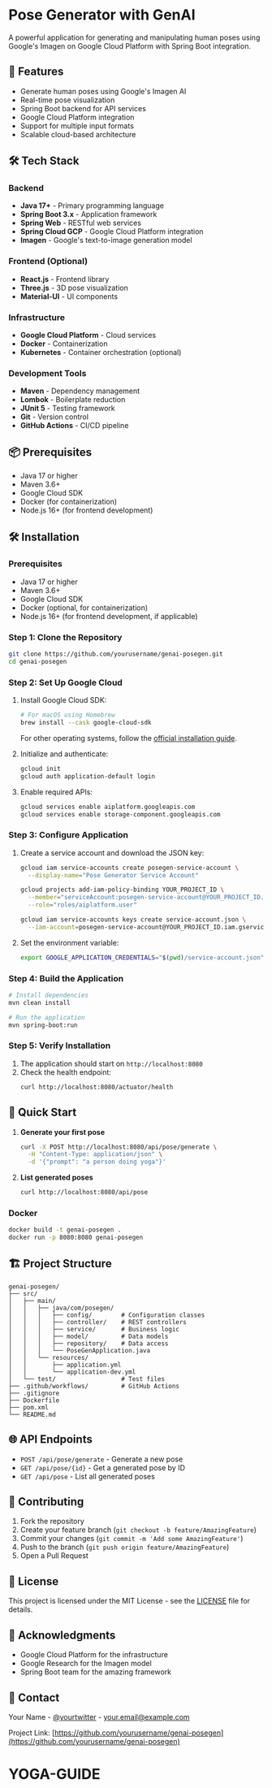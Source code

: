 # Pose Generator with GenAI

A powerful application for generating and manipulating human poses using Google's Imagen on Google Cloud Platform with Spring Boot integration.

## 🚀 Features

- Generate human poses using Google's Imagen AI
- Real-time pose visualization
- Spring Boot backend for API services
- Google Cloud Platform integration
- Support for multiple input formats
- Scalable cloud-based architecture

## 🛠️ Tech Stack

### Backend
- **Java 17+** - Primary programming language
- **Spring Boot 3.x** - Application framework
- **Spring Web** - RESTful web services
- **Spring Cloud GCP** - Google Cloud Platform integration
- **Imagen** - Google's text-to-image generation model

### Frontend (Optional)
- **React.js** - Frontend library
- **Three.js** - 3D pose visualization
- **Material-UI** - UI components

### Infrastructure
- **Google Cloud Platform** - Cloud services
- **Docker** - Containerization
- **Kubernetes** - Container orchestration (optional)

### Development Tools
- **Maven** - Dependency management
- **Lombok** - Boilerplate reduction
- **JUnit 5** - Testing framework
- **Git** - Version control
- **GitHub Actions** - CI/CD pipeline

## 📦 Prerequisites

- Java 17 or higher
- Maven 3.6+
- Google Cloud SDK
- Docker (for containerization)
- Node.js 16+ (for frontend development)

## 🛠️ Installation

### Prerequisites
- Java 17 or higher
- Maven 3.6+
- Google Cloud SDK
- Docker (optional, for containerization)
- Node.js 16+ (for frontend development, if applicable)

### Step 1: Clone the Repository
```bash
git clone https://github.com/yourusername/genai-posegen.git
cd genai-posegen
```

### Step 2: Set Up Google Cloud
1. Install Google Cloud SDK:
   ```bash
   # For macOS using Homebrew
   brew install --cask google-cloud-sdk
   ```
   
   For other operating systems, follow the [official installation guide](https://cloud.google.com/sdk/docs/install).

2. Initialize and authenticate:
   ```bash
   gcloud init
   gcloud auth application-default login
   ```

3. Enable required APIs:
   ```bash
   gcloud services enable aiplatform.googleapis.com
   gcloud services enable storage-component.googleapis.com
   ```

### Step 3: Configure Application
1. Create a service account and download the JSON key:
   ```bash
   gcloud iam service-accounts create posegen-service-account \
     --display-name="Pose Generator Service Account"
   
   gcloud projects add-iam-policy-binding YOUR_PROJECT_ID \
     --member="serviceAccount:posegen-service-account@YOUR_PROJECT_ID.iam.gserviceaccount.com" \
     --role="roles/aiplatform.user"
   
   gcloud iam service-accounts keys create service-account.json \
     --iam-account=posegen-service-account@YOUR_PROJECT_ID.iam.gserviceaccount.com
   ```

2. Set the environment variable:
   ```bash
   export GOOGLE_APPLICATION_CREDENTIALS="$(pwd)/service-account.json"
   ```

### Step 4: Build the Application
```bash
# Install dependencies
mvn clean install

# Run the application
mvn spring-boot:run
```

### Step 5: Verify Installation
1. The application should start on `http://localhost:8080`
2. Check the health endpoint:
   ```bash
   curl http://localhost:8080/actuator/health
   ```

## 🚀 Quick Start

1. **Generate your first pose**
   ```bash
   curl -X POST http://localhost:8080/api/pose/generate \
     -H "Content-Type: application/json" \
     -d '{"prompt": "a person doing yoga"}'
   ```

2. **List generated poses**
   ```bash
   curl http://localhost:8080/api/pose
   ```

### Docker

```bash
docker build -t genai-posegen .
docker run -p 8080:8080 genai-posegen
```

## 🏗️ Project Structure

```
genai-posegen/
├── src/
│   ├── main/
│   │   ├── java/com/posegen/
│   │   │   ├── config/        # Configuration classes
│   │   │   ├── controller/    # REST controllers
│   │   │   ├── service/       # Business logic
│   │   │   ├── model/         # Data models
│   │   │   ├── repository/    # Data access
│   │   │   └── PoseGenApplication.java
│   │   └── resources/
│   │       ├── application.yml
│   │       └── application-dev.yml
│   └── test/                  # Test files
├── .github/workflows/         # GitHub Actions
├── .gitignore
├── Dockerfile
├── pom.xml
└── README.md
```

## 🌐 API Endpoints

- `POST /api/pose/generate` - Generate a new pose
- `GET /api/pose/{id}` - Get a generated pose by ID
- `GET /api/pose` - List all generated poses

## 🤝 Contributing

1. Fork the repository
2. Create your feature branch (`git checkout -b feature/AmazingFeature`)
3. Commit your changes (`git commit -m 'Add some AmazingFeature'`)
4. Push to the branch (`git push origin feature/AmazingFeature`)
5. Open a Pull Request

## 📄 License

This project is licensed under the MIT License - see the [LICENSE](LICENSE) file for details.

## 🙏 Acknowledgments

- Google Cloud Platform for the infrastructure
- Google Research for the Imagen model
- Spring Boot team for the amazing framework

## 📧 Contact

Your Name - [@yourtwitter](https://twitter.com/yourtwitter) - your.email@example.com

Project Link: [https://github.com/yourusername/genai-posegen](https://github.com/yourusername/genai-posegen)
# YOGA-GUIDE
